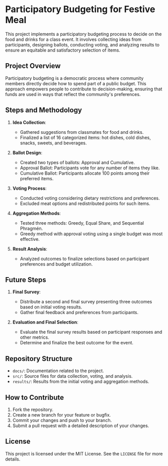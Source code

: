 # Participatory Budgeting for Festive Meal

This project implements a participatory budgeting process to decide on the food and drinks for a class event. It involves collecting ideas from participants, designing ballots, conducting voting, and analyzing results to ensure an equitable and satisfactory selection of items.

## Project Overview

Participatory budgeting is a democratic process where community members directly decide how to spend part of a public budget. This approach empowers people to contribute to decision-making, ensuring that funds are used in ways that reflect the community's preferences.

## Steps and Methodology

1. **Idea Collection**:
   - Gathered suggestions from classmates for food and drinks.
   - Finalized a list of 16 categorized items: hot dishes, cold dishes, snacks, sweets, and beverages.

2. **Ballot Design**:
   - Created two types of ballots: Approval and Cumulative.
   - Approval Ballot: Participants vote for any number of items they like.
   - Cumulative Ballot: Participants allocate 100 points among their preferred items.

3. **Voting Process**:
   - Conducted voting considering dietary restrictions and preferences.
   - Excluded meat options and redistributed points for such items.

4. **Aggregation Methods**:
   - Tested three methods: Greedy, Equal Share, and Sequential Phragmén.
   - Greedy method with approval voting using a single budget was most effective.

5. **Result Analysis**:
   - Analyzed outcomes to finalize selections based on participant preferences and budget utilization.

## Future Steps

1. **Final Survey**:
   - Distribute a second and final survey presenting three outcomes based on initial voting results.
   - Gather final feedback and preferences from participants.

2. **Evaluation and Final Selection**:
   - Evaluate the final survey results based on participant responses and other metrics.
   - Determine and finalize the best outcome for the event.

## Repository Structure

- `docs/`: Documentation related to the project.
- `src/`: Source files for data collection, voting, and analysis.
- `results/`: Results from the initial voting and aggregation methods.

## How to Contribute

1. Fork the repository.
2. Create a new branch for your feature or bugfix.
3. Commit your changes and push to your branch.
4. Submit a pull request with a detailed description of your changes.

## License

This project is licensed under the MIT License. See the `LICENSE` file for more details.

